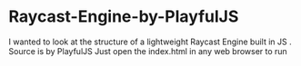 # Raycast-Engine-by-PlayfulJS
I wanted to look at the structure of a lightweight Raycast Engine built in JS . Source is by PlayfulJS
Just open the index.html in any web browser to run
